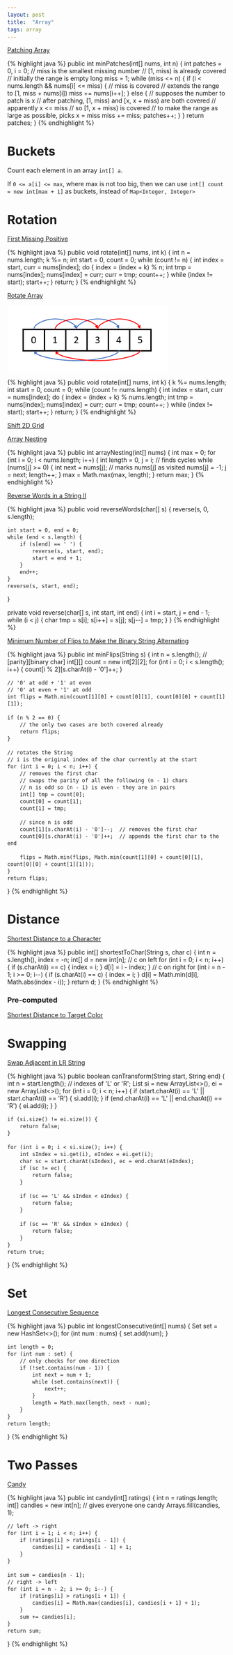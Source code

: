 ```yaml
---
layout: post
title:  "Array"
tags: array
---
```


[Patching Array][patching-array]

{% highlight java %}
public int minPatches(int[] nums, int n) {
    int patches = 0, i = 0;
    // miss is the smallest missing number
    // [1, miss) is already covered
    // initially the range is empty
    long miss = 1;
    while (miss <= n) {
        if (i < nums.length && nums[i] <= miss) {  // miss is covered
            // extends the range to [1, miss + nums[i])
            miss += nums[i++];
        } else {
            // supposes the number to patch is x
            // after patching, [1, miss) and [x, x + miss) are both covered
            // apparently x <= miss
            // so [1, x + miss) is covered
            // to make the range as large as possible, picks x = miss
            miss += miss;
            patches++;
        }
    }
    return patches;
}
{% endhighlight %}

# Buckets
Count each element in an array `int[] a`.

If `0 <= a[i] <= max`, where max is not too big, then we can use `int[] count = new int[max + 1]` as buckets, instead of `Map<Integer, Integer>` 

# Rotation

[First Missing Positive][first-missing-positive]

{% highlight java %}
public void rotate(int[] nums, int k) {
    int n = nums.length;
    k %= n;
    int start = 0, count = 0;
    while (count != n) {
        int index = start, curr = nums[index];
        do {
            index = (index + k) % n;
            int tmp = nums[index];
            nums[index] = curr;
            curr = tmp;
            count++;
        } while (index != start);
        start++;
    }
    return;
}
{% endhighlight %}

[Rotate Array][rotate-array]

![Example](/assets/rotate_array.png)

{% highlight java %}
public void rotate(int[] nums, int k) {
    k %= nums.length;
    int start = 0, count = 0;
    while (count != nums.length) {
        int index = start, curr = nums[index];
        do {
            index = (index + k) % nums.length;
            int tmp = nums[index];
            nums[index] = curr;
            curr = tmp;
            count++;
        } while (index != start);
        start++;
    }
    return;
}
{% endhighlight %}

[Shift 2D Grid][shift-2d-grid]

[Array Nesting][array-nesting]

{% highlight java %}
public int arrayNesting(int[] nums) {
    int max = 0;
    for (int i = 0; i < nums.length; i++) {
        int length = 0, j = i;
        // finds cycles
        while (nums[j] >= 0) {
            int next = nums[j];
            // marks nums[j] as visited
            nums[j] = -1;
            j = next;
            length++;
        }
        max = Math.max(max, length);
    }
    return max;
}
{% endhighlight %}

[Reverse Words in a String II][reverse-words-in-a-string-ii]

{% highlight java %}
public void reverseWords(char[] s) {
    reverse(s, 0, s.length);

    int start = 0, end = 0;
    while (end < s.length) {
        if (s[end] == ' ') {
            reverse(s, start, end);
            start = end + 1;
        }
        end++;
    }
    reverse(s, start, end);
}

private void reverse(char[] s, int start, int end) {
    int i = start, j = end - 1;
    while (i < j) {
        char tmp = s[i];
        s[i++] = s[j];
        s[j--] = tmp;
    }
}
{% endhighlight %}

[Minimum Number of Flips to Make the Binary String Alternating][minimum-number-of-flips-to-make-the-binary-string-alternating]

{% highlight java %}
public int minFlips(String s) {
    int n = s.length();
    // [parity][binary char]
    int[][] count = new int[2][2]; 
    for (int i = 0; i < s.length(); i++) {
        count[i % 2][s.charAt(i) - '0']++;
    }

    // '0' at odd + '1' at even
    // '0' at even + '1' at odd
    int flips = Math.min(count[1][0] + count[0][1], count[0][0] + count[1][1]);

    if (n % 2 == 0) {
        // the only two cases are both covered already
        return flips;
    }

    // rotates the String
    // i is the original index of the char currently at the start
    for (int i = 0; i < n; i++) {
        // removes the first char
        // swaps the parity of all the following (n - 1) chars
        // n is odd so (n - 1) is even - they are in pairs
        int[] tmp = count[0];
        count[0] = count[1];
        count[1] = tmp;

        // since n is odd
        count[1][s.charAt(i) - '0']--;  // removes the first char
        count[0][s.charAt(i) - '0']++;  // appends the first char to the end

        flips = Math.min(flips, Math.min(count[1][0] + count[0][1], count[0][0] + count[1][1]));
    }
    return flips;
}
{% endhighlight %}

# Distance

[Shortest Distance to a Character][shortest-distance-to-a-character]

{% highlight java %}
public int[] shortestToChar(String s, char c) {
    int n = s.length(), index = -n;
    int[] d = new int[n];
    // c on left
    for (int i = 0; i < n; i++) {
        if (s.charAt(i) == c) {
            index = i;
        }
        d[i] = i - index;
    }
    // c on right
    for (int i = n - 1; i >= 0; i--) {
        if (s.charAt(i) == c) {
            index = i;
        }
        d[i] = Math.min(d[i], Math.abs(index - i));
    }
    return d;
}
{% endhighlight %}

### Pre-computed

[Shortest Distance to Target Color][shortest-distance-to-target-color]

# Swapping

[Swap Adjacent in LR String][swap-adjacent-in-lr-string]

{% highlight java %}
public boolean canTransform(String start, String end) {
    int n = start.length();
    // indexes of 'L' or 'R';
    List<Integer> si = new ArrayList<>(), ei = new ArrayList<>();
    for (int i = 0; i < n; i++) {
        if (start.charAt(i) == 'L' || start.charAt(i) == 'R') {
            si.add(i);
        }
        if (end.charAt(i) == 'L' || end.charAt(i) == 'R') {
            ei.add(i);
        }
    }

    if (si.size() != ei.size()) {
        return false;
    }

    for (int i = 0; i < si.size(); i++) {
        int sIndex = si.get(i), eIndex = ei.get(i);
        char sc = start.charAt(sIndex), ec = end.charAt(eIndex);
        if (sc != ec) {
            return false;
        }

        if (sc == 'L' && sIndex < eIndex) {
            return false;
        }

        if (sc == 'R' && sIndex > eIndex) {
            return false;
        }
    }
    return true;
}
{% endhighlight %}

# Set

[Longest Consecutive Sequence][longest-consecutive-sequence]

{% highlight java %}
public int longestConsecutive(int[] nums) {
    Set<Integer> set = new HashSet<>();
    for (int num : nums) {
        set.add(num);
    }

    int length = 0;
    for (int num : set) {
        // only checks for one direction
        if (!set.contains(num - 1)) {
            int next = num + 1;
            while (set.contains(next)) {
                next++;
            }
            length = Math.max(length, next - num);
        }
    }
    return length;
}
{% endhighlight %}

# Two Passes

[Candy][candy]

{% highlight java %}
public int candy(int[] ratings) {
    int n = ratings.length;
    int[] candies = new int[n];
    // gives everyone one candy
    Arrays.fill(candies, 1);

    // left -> right
    for (int i = 1; i < n; i++) {
        if (ratings[i] > ratings[i - 1]) {
            candies[i] = candies[i - 1] + 1;
        }
    }

    int sum = candies[n - 1];
    // right -> left
    for (int i = n - 2; i >= 0; i--) {
        if (ratings[i] > ratings[i + 1]) {
            candies[i] = Math.max(candies[i], candies[i + 1] + 1);
        }
        sum += candies[i];
    }
    return sum;
}
{% endhighlight %}

[array-nesting]: https://leetcode.com/problems/array-nesting/
[candy]: https://leetcode.com/problems/candy/
[first-missing-positive]: https://leetcode.com/problems/first-missing-positive/
[longest-consecutive-sequence]: https://leetcode.com/problems/longest-consecutive-sequence/
[minimum-number-of-flips-to-make-the-binary-string-alternating]: https://leetcode.com/problems/minimum-number-of-flips-to-make-the-binary-string-alternating/
[patching-array]: https://leetcode.com/problems/patching-array/
[reverse-words-in-a-string-ii]: https://leetcode.com/problems/reverse-words-in-a-string-ii/
[rotate-array]: https://leetcode.com/problems/rotate-array/
[shift-2d-grid]: https://leetcode.com/problems/shift-2d-grid/
[shortest-distance-to-a-character]: https://leetcode.com/problems/shortest-distance-to-a-character/
[shortest-distance-to-target-color]: https://leetcode.com/problems/shortest-distance-to-target-color/
[swap-adjacent-in-lr-string]: https://leetcode.com/problems/swap-adjacent-in-lr-string/
